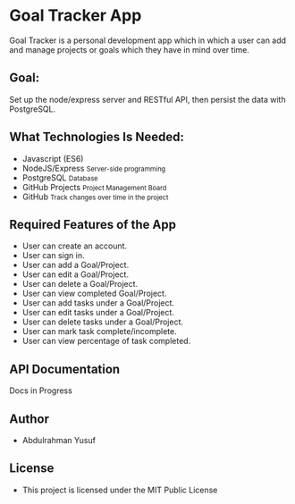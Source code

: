 # Goal Tracker App

Goal Tracker is a personal development app which in which a user can add and manage projects or goals which they have in mind over time.

## Goal:

Set up the node/express server and RESTful API, then persist the data with PostgreSQL.

## What Technologies Is Needed:
- Javascript (ES6)
- NodeJS/Express <small>Server-side programming</small>
- PostgreSQL <small> Database </small>
- GitHub Projects <small> Project Management Board </small>
- GitHub <small> Track changes over time in the project </small>

## Required Features of the App

- User can create an account.
- User can sign in.
- User can add a Goal/Project.
- User can edit a Goal/Project.
- User can delete a Goal/Project.
- User can view completed Goal/Project.
- User can add tasks under a Goal/Project.
- User can edit tasks under a Goal/Project.
- User can delete tasks under a Goal/Project.
- User can mark task complete/incomplete.
- User can view percentage of task completed.

## API Documentation

Docs in Progress

## Author
- Abdulrahman Yusuf

## License
- This project is licensed under the MIT Public License